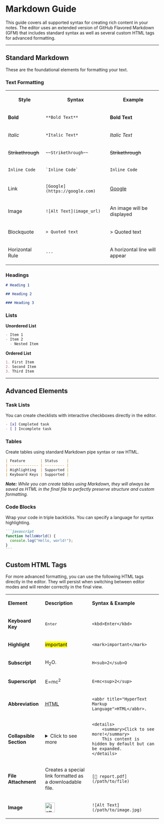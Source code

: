 # Markdown Guide

This guide covers all supported syntax for creating rich content in your notes. The editor uses an extended version of GitHub Flavored Markdown (GFM) that includes standard syntax as well as several custom HTML tags for advanced formatting.

---

## Standard Markdown

These are the foundational elements for formatting your text.

### Text Formatting

<table style="min-width: 75px;">
   <colgroup>
      <col style="min-width: 25px;">
      <col style="min-width: 25px;">
      <col style="min-width: 25px;">
   </colgroup>
   <tbody>
      <tr>
         <th colspan="1" rowspan="1">
            <p>Style</p>
         </th>
         <th colspan="1" rowspan="1">
            <p>Syntax</p>
         </th>
         <th colspan="1" rowspan="1">
            <p>Example</p>
         </th>
      </tr>
      <tr>
         <td colspan="1" rowspan="1">
            <p><strong>Bold</strong></p>
         </td>
         <td colspan="1" rowspan="1">
            <p><code>**Bold Text**</code></p>
         </td>
         <td colspan="1" rowspan="1">
            <p><strong>Bold Text</strong></p>
         </td>
      </tr>
      <tr>
         <td colspan="1" rowspan="1">
            <p><em>Italic</em></p>
         </td>
         <td colspan="1" rowspan="1">
            <p><code>*Italic Text*</code></p>
         </td>
         <td colspan="1" rowspan="1">
            <p><em>Italic Text</em></p>
         </td>
      </tr>
      <tr>
         <td colspan="1" rowspan="1">
            <p><s>Strikethrough</s></p>
         </td>
         <td colspan="1" rowspan="1">
            <p><code>~~Strikethrough~~</code></p>
         </td>
         <td colspan="1" rowspan="1">
            <p><s>Strikethrough</s></p>
         </td>
      </tr>
      <tr>
         <td colspan="1" rowspan="1">
            <p><code>Inline Code</code></p>
         </td>
         <td colspan="1" rowspan="1">
            <p><code>`Inline Code`</code></p>
         </td>
         <td colspan="1" rowspan="1">
            <p><code>Inline Code</code></p>
         </td>
      </tr>
      <tr>
         <td colspan="1" rowspan="1">
            <p>Link</p>
         </td>
         <td colspan="1" rowspan="1">
            <p><code>[Google](https://google.com)</code></p>
         </td>
         <td colspan="1" rowspan="1">
            <p><a target="_blank" rel="noopener noreferrer nofollow" href="https://google.com">Google</a></p>
         </td>
      </tr>
      <tr>
         <td colspan="1" rowspan="1">
            <p>Image</p>
         </td>
         <td colspan="1" rowspan="1">
            <p><code>![Alt Text](image_url)</code></p>
         </td>
         <td colspan="1" rowspan="1">
            <p>An image will be displayed</p>
         </td>
      </tr>
      <tr>
         <td colspan="1" rowspan="1">
            <p>Blockquote</p>
         </td>
         <td colspan="1" rowspan="1">
            <p><code>&gt; Quoted text</code></p>
         </td>
         <td colspan="1" rowspan="1">
            <p>&gt; Quoted text</p>
         </td>
      </tr>
      <tr>
         <td colspan="1" rowspan="1">
            <p>Horizontal Rule</p>
         </td>
         <td colspan="1" rowspan="1">
            <p><code>---</code></p>
         </td>
         <td colspan="1" rowspan="1">
            <p>A horizontal line will appear</p>
         </td>
      </tr>
   </tbody>
</table>

### Headings

```markdown
# Heading 1

## Heading 2

### Heading 3
```

### Lists

**Unordered List**

```markdown
- Item 1
- Item 2
  - Nested Item
```

**Ordered List**

```markdown
1. First Item
2. Second Item
3. Third Item
```

---

## Advanced Elements

### Task Lists

You can create checklists with interactive checkboxes directly in the editor.

```markdown
- [x] Completed task
- [ ] Incomplete task
```

### Tables

Create tables using standard Markdown pipe syntax or raw HTML.

```markdown
| Feature       | Status    |
| ------------- | --------- |
| Highlighting  | Supported |
| Keyboard Keys | Supported |
```

**_Note:_** _While you can create tables using Markdown, they will always be saved as HTML in the final file to perfectly preserve structure and custom formatting._

### Code Blocks

Wrap your code in triple backticks. You can specify a language for syntax highlighting.

````markdown
```javascript
function helloWorld() {
  console.log("Hello, world!");
}
```
````

## Custom HTML Tags

For more advanced formatting, you can use the following HTML tags directly in the editor. They will persist when switching between editor modes and will render correctly in the final view.

<table style="min-width: 75px;">
   <colgroup>
      <col style="min-width: 25px;">
      <col style="min-width: 25px;">
      <col style="min-width: 25px;">
   </colgroup>
   <tbody>
      <tr>
         <td colspan="1" rowspan="1">
            <p><strong>Element</strong></p>
         </td>
         <td colspan="1" rowspan="1">
            <p><strong>Description</strong></p>
         </td>
         <td colspan="1" rowspan="1">
            <p><strong>Syntax &amp; Example</strong></p>
         </td>
      </tr>
      <tr>
         <td colspan="1" rowspan="1">
            <p><strong>Keyboard Key</strong></p>
         </td>
         <td colspan="1" rowspan="1">
            <p><kbd class="bg-muted px-2 py-1 text-xs rounded-md border border-border shadow-border shadow-sm">Enter</kbd></p>
         </td>
         <td colspan="1" rowspan="1">
            <p><code>&lt;kbd&gt;Enter&lt;/kbd&gt;</code></p>
         </td>
      </tr>
      <tr>
         <td colspan="1" rowspan="1">
            <p><strong>Highlight</strong></p>
         </td>
         <td colspan="1" rowspan="1">
            <p><mark class="bg-yellow-200 text-yellow-900 px-1 py-0.5 rounded-sm">important</mark></p>
         </td>
         <td colspan="1" rowspan="1">
            <p><code>&lt;mark&gt;important&lt;/mark&gt;</code></p>
         </td>
      </tr>
      <tr>
         <td colspan="1" rowspan="1">
            <p><strong>Subscript</strong></p>
         </td>
         <td colspan="1" rowspan="1">
            <p>H<sub class="">2</sub>O.</p>
         </td>
         <td colspan="1" rowspan="1">
            <p><code>H&lt;sub&gt;2&lt;/sub&gt;O</code></p>
         </td>
      </tr>
      <tr>
         <td colspan="1" rowspan="1">
            <p><strong>Superscript</strong></p>
         </td>
         <td colspan="1" rowspan="1">
            <p>E=mc<sup class="">2</sup></p>
         </td>
         <td colspan="1" rowspan="1">
            <p><code>E=mc&lt;sup&gt;2&lt;/sup&gt;</code></p>
         </td>
      </tr>
      <tr>
         <td colspan="1" rowspan="1">
            <p><strong>Abbreviation</strong></p>
         </td>
         <td colspan="1" rowspan="1">
            <p><abbr title="HyperText Markup Language" class="underline decoration-dotted cursor-help">HTML</abbr></p>
         </td>
         <td colspan="1" rowspan="1">
            <p><code>&lt;abbr title="HyperText Markup Language"&gt;HTML&lt;/abbr&gt;.</code></p>
         </td>
      </tr>
      <tr>
         <td colspan="1" rowspan="1">
            <p><strong>Collapsible Section</strong></p>
         </td>
         <td colspan="1" rowspan="1">
            <details>
                <summary>Click to see more</summary>
                This content is hidden by default but can be expanded
            </details>
         </td>
         <td colspan="1" rowspan="1">
            <pre><code class="language-html">&lt;details&gt;
&nbsp; &nbsp; &lt;summary&gt;Click to see more!&lt;/summary&gt;&nbsp;
&nbsp; &nbsp; This content is hidden by default but can be expanded.&nbsp;
&lt;/details&gt;</code></pre>
         </td>
      </tr>
      <tr>
         <td colspan="1" rowspan="1">
            <p><strong>File Attachment</strong></p>
         </td>
         <td colspan="1" rowspan="1">
            <p>Creates a special link formatted as a downloadable file.</p>
         </td>
         <td colspan="1" rowspan="1">
            <p><code>[📎 report.pdf](/path/to/file)</code></p>
         </td>
      </tr>
      <tr>
         <td colspan="1" rowspan="1">
            <p><strong>Image</strong></p>
         </td>
         <td colspan="1" rowspan="1">
            <p><img src="https://raw.githubusercontent.com/fccview/jotty/refs/heads/main/public/app-icons/favicon-32x32.png" alt="jotty Icon" width="32"></p>
         </td>
         <td colspan="1" rowspan="1">
            <p><code>![Alt Text](/path/to/image.jpg)</code></p>
         </td>
      </tr>
   </tbody>
</table>
